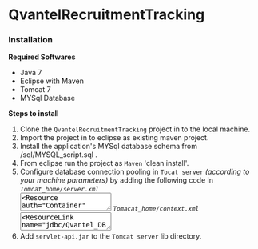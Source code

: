 # QvantelRecruitmentTracking

<strong><h3>Installation</h3></strong>

<strong>Required Softwares</strong>
<ul>
<li>Java 7
<li>Eclipse with Maven
<li>Tomcat 7
<li>MYSql Database
</ul>

<strong>Steps to install</strong>
<ol>
<li>Clone the <code>QvantelRecruitmentTracking</code> project in to the local machine.
<li>Import the project in to eclipse as existing maven project.
<li>Install the application's MYSql database schema from <home>/sql/MYSQL_script.sql .
<li>From eclipse run the project as <code>Maven</code> 'clean install'.
<li>Configure database connection pooling in <code>Tocat server</code> <i>(according to your machine parameters)</i> by adding the following code in <br/>
  <code><i>Tomcat_home/server.xml</i></code> <br/>
  <textarea><Resource auth="Container" 
  driverClassName="com.mysql.jdbc.Driver" 
  global="jdbc/Qvantel_DB" 
  maxActive="100" 
  maxIdle="20" 
  maxWait="10000" 
  minIdle="5" 
  name="jdbc/Qvantel_DB" 
  password="qvantel" 
  type="javax.sql.DataSource" 
  url="jdbc:mysql://localhost:3306/qvantel_recruitment_tracking" 
  username="root"/></textarea>
  <code><i>Tomacat_home/context.xml</i></code> </br>
  <textarea><ResourceLink name="jdbc/Qvantel_DB" global="jdbc/Qvantel_DB"
	auth="Container" type="javax.sql.DataSource" /></textarea>
<li>Add <code>servlet-api.jar</code> to the <code>Tomcat server</code> lib directory.
</ol>

